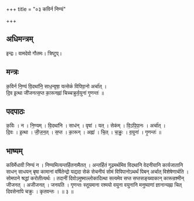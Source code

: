 +++
title = "०३ कविर्न निण्यं"

+++
## अधिमन्त्रम्
इन्द्रः। वामदेवो गौतमः। त्रिष्टुप्।

## मन्त्रः
क॒विर्न नि॒ण्यं वि॒दथा॑नि॒ साध॒न्वृषा॒ यत्सेकं॑ विपिपा॒नो अर्चा॑त् ।  
दि॒व इ॒त्था जी॑जनत्स॒प्त का॒रूनह्ना॑ चिच्चक्रुर्व॒युना॑ गृ॒णन्तः॑ ॥

## पदपाठः
क॒विः । न । नि॒ण्यम् । वि॒दथा॑नि । साध॑न् । वृषा॑ । यत् । सेक॑म् । वि॒ऽपि॒पा॒नः । अर्चा॑त् ।  
दि॒वः । इ॒त्था । जी॒ज॒न॒त् । स॒प्त । का॒रून् । अह्ना॑ । चि॒त् । च॒क्रुः॒ । व॒युना॑ । गृ॒णन्तः॑ ॥

## भाष्यम्
कविर्मेधावी निण्यं न । निण्यमित्यन्तर्हितनामैतत् । अन्तर्हितं गूढमर्थमिव विदथानि वेदनीयानि कार्यजातानि साधन् साधयन् बृषा कामानां वर्षितेन्द्रो यद्यदा सेकं सेचनीयं सोमं विपिपानोऽथर्थं पिबन् अर्चात् विशेषेणार्चति । सोमपाने श्रद्धां करोतीत्यर्थः । तदानीं दिवोऽमुष्माल्लोकादित्था सत्यमेव सप्त सप्तसङ्ख्याकान् कारून्रश्मीन् जीजनत् । अजीजनत् । जनयति । गृणन्तः स्तूयमाना रश्मयो वयुना वयुनानि मनुष्याणां ज्ञानान्यह्ना चित् दिवसेनापि चक्रुः । कृतवन्तः । ॥ ३ ॥